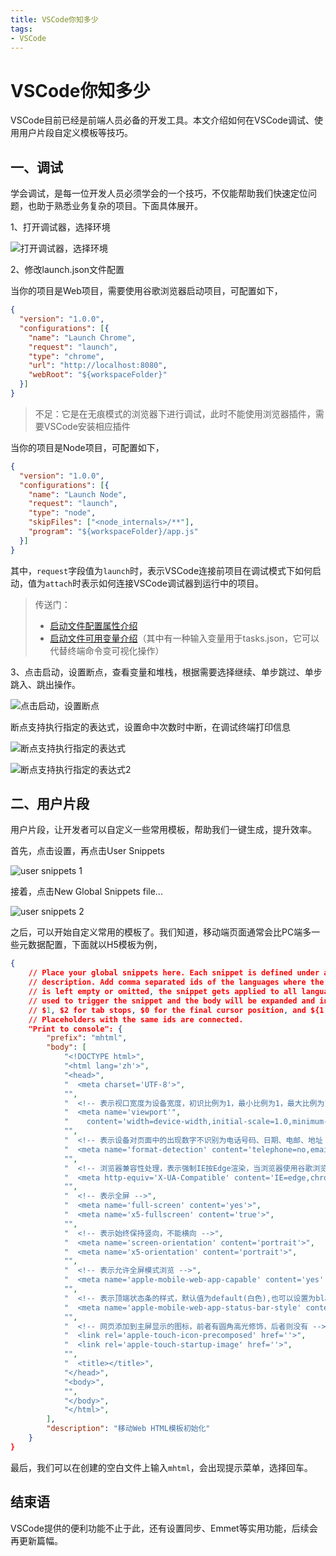 ```yaml
---
title: VSCode你知多少
tags: 
- VSCode
---
```


# VSCode你知多少
VSCode目前已经是前端人员必备的开发工具。本文介绍如何在VSCode调试、使用用户片段自定义模板等技巧。

## 一、调试

学会调试，是每一位开发人员必须学会的一个技巧，不仅能帮助我们快速定位问题，也助于熟悉业务复杂的项目。下面具体展开。

1、打开调试器，选择环境

![打开调试器，选择环境](/vscode/debug_1.png)

2、修改launch.json文件配置

当你的项目是Web项目，需要使用谷歌浏览器启动项目，可配置如下，
```json
{
  "version": "1.0.0",
  "configurations": [{
	"name": "Launch Chrome",
	"request": "launch",
	"type": "chrome",
	"url": "http://localhost:8080",
	"webRoot": "${workspaceFolder}"
  }]
}
```
>不足：它是在无痕模式的浏览器下进行调试，此时不能使用浏览器插件，需要VSCode安装相应插件

当你的项目是Node项目，可配置如下，
```json
{
  "version": "1.0.0",
  "configurations": [{
	"name": "Launch Node",
	"request": "launch",
	"type": "node",
	"skipFiles": ["<node_internals>/**"],
	"program": "${workspaceFolder}/app.js"
  }]
}
```
其中，`request`字段值为`launch`时，表示VSCode连接前项目在调试模式下如何启动，值为`attach`时表示如何连接VSCode调试器到运行中的项目。

> 传送门：
> - [启动文件配置属性介绍](https://code.visualstudio.com/docs/editor/debugging#_launchjson-attributes)
> - [启动文件可用变量介绍](https://code.visualstudio.com/docs/editor/variables-reference)（其中有一种输入变量用于tasks.json，它可以代替终端命令变可视化操作）

3、点击启动，设置断点，查看变量和堆栈，根据需要选择继续、单步跳过、单步跳入、跳出操作。

![点击启动，设置断点](/vscode/debug_2.png)

断点支持执行指定的表达式，设置命中次数时中断，在调试终端打印信息

![断点支持执行指定的表达式](/vscode/debug_3.png)

![断点支持执行指定的表达式2](/vscode/debug_4.png)

## 二、用户片段

用户片段，让开发者可以自定义一些常用模板，帮助我们一键生成，提升效率。

首先，点击设置，再点击User Snippets

![user snippets 1](/vscode/user_snippets_1.png)

接着，点击New Global Snippets file...

![user snippets 2](/vscode/user_snippets_2.png)

之后，可以开始自定义常用的模板了。我们知道，移动端页面通常会比PC端多一些元数据配置，下面就以H5模板为例，
```json
{
	// Place your global snippets here. Each snippet is defined under a snippet name and has a scope, prefix, body and 
	// description. Add comma separated ids of the languages where the snippet is applicable in the scope field. If scope 
	// is left empty or omitted, the snippet gets applied to all languages. The prefix is what is 
	// used to trigger the snippet and the body will be expanded and inserted. Possible variables are: 
	// $1, $2 for tab stops, $0 for the final cursor position, and ${1:label}, ${2:another} for placeholders. 
	// Placeholders with the same ids are connected.
	"Print to console": {
		"prefix": "mhtml",
		"body": [
			"<!DOCTYPE html>",
			"<html lang='zh'>",
			"<head>",
			"  <meta charset='UTF-8'>",
			"",
			"  <!-- 表示视口宽度为设备宽度，初识比例为1，最小比例为1，最大比例为1，不允许用户缩放页面 -->",
			"  <meta name='viewport'",
			"    content='width=device-width,initial-scale=1.0,minimum-scale=1.0,maximum-scale=1.0,user-scalable=0'>",
			"",
			"  <!-- 表示设备对页面中的出现数字不识别为电话号码、日期、电邮、地址 -->",
			"  <meta name='format-detection' content='telephone=no,email=no,date=no,address=no'>",
			"",
			"  <!-- 浏览器兼容性处理，表示强制IE按Edge渲染，当浏览器使用谷歌浏览器内嵌框架时允许其使用该框架进行渲染 -->",
			"  <meta http-equiv='X-UA-Compatible' content='IE=edge,chrome=1'>",
			"",
			"  <!-- 表示全屏 -->",
			"  <meta name='full-screen' content='yes'>",
			"  <meta name='x5-fullscreen' content='true'>",
			"",
			"  <!-- 表示始终保持竖向，不能横向 -->",
			"  <meta name='screen-orientation' content='portrait'>",
			"  <meta name='x5-orientation' content='portrait'>",
			"",
			"  <!-- 表示允许全屏模式浏览 -->",
			"  <meta name='apple-mobile-web-app-capable' content='yes' >",
			"",
			"  <!-- 表示顶端状态条的样式，默认值为default(白色),也可以设置为black(黑色)和black-translucent(灰色半透明) -->",
			"  <meta name='apple-mobile-web-app-status-bar-style' content='black'>",
			"",
			"  <!-- 网页添加到主屏显示的图标，前者有圆角高光修饰，后者则没有 -->",
			"  <link rel='apple-touch-icon-precomposed' href=''>",
			"  <link rel='apple-touch-startup-image' href=''>",	
			"",
			"  <title></title>",
			"</head>",
			"<body>",
			"",
			"</body>",
			"</html>",
		],
		"description": "移动Web HTML模板初始化"
	}
}
```

最后，我们可以在创建的空白文件上输入`mhtml`，会出现提示菜单，选择回车。

## 结束语
VSCode提供的便利功能不止于此，还有设置同步、Emmet等实用功能，后续会再更新篇幅。
